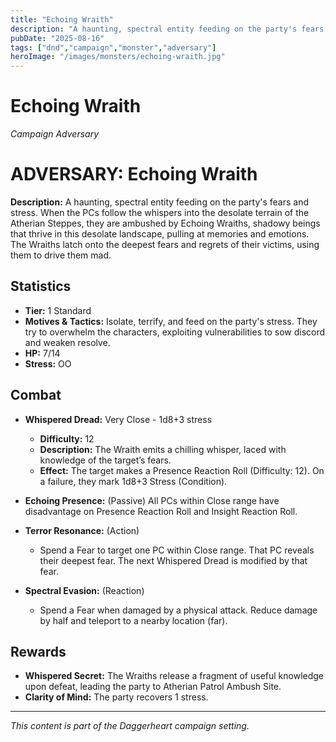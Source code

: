 ```yaml
---
title: "Echoing Wraith"
description: "A haunting, spectral entity feeding on the party's fears and stress."
pubDate: "2025-08-16"
tags: ["dnd","campaign","monster","adversary"]
heroImage: "/images/monsters/echoing-wraith.jpg"
---
```



# Echoing Wraith
*Campaign Adversary*

# ADVERSARY: Echoing Wraith

**Description:**
A haunting, spectral entity feeding on the party's fears and stress. When the PCs follow the whispers into the desolate terrain of the Atherian Steppes, they are ambushed by Echoing Wraiths, shadowy beings that thrive in this desolate landscape, pulling at memories and emotions. The Wraiths latch onto the deepest fears and regrets of their victims, using them to drive them mad.

## Statistics

*   **Tier:** 1 Standard
*   **Motives & Tactics:** Isolate, terrify, and feed on the party's stress. They try to overwhelm the characters, exploiting vulnerabilities to sow discord and weaken resolve.
*   **HP:** 7/14
*   **Stress:** OO

## Combat

*   **Whispered Dread:** Very Close - 1d8+3 stress
    *   **Difficulty:** 12
    *   **Description:** The Wraith emits a chilling whisper, laced with knowledge of the target’s fears.
    *   **Effect:** The target makes a Presence Reaction Roll (Difficulty: 12). On a failure, they mark 1d8+3 Stress (Condition).

*   **Echoing Presence:** (Passive) All PCs within Close range have disadvantage on Presence Reaction Roll and Insight Reaction Roll.
*   **Terror Resonance:** (Action)
    *   Spend a Fear to target one PC within Close range. That PC reveals their deepest fear. The next Whispered Dread is modified by that fear.
*   **Spectral Evasion:** (Reaction)
    *   Spend a Fear when damaged by a physical attack. Reduce damage by half and teleport to a nearby location (far).

## Rewards

*   **Whispered Secret:** The Wraiths release a fragment of useful knowledge upon defeat, leading the party to Atherian Patrol Ambush Site.
*   **Clarity of Mind:** The party recovers 1 stress.

---

*This content is part of the Daggerheart campaign setting.*